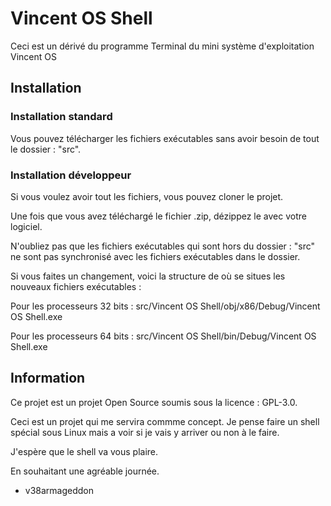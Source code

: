# Vincent OS Shell
Ceci est un dérivé du programme Terminal du mini système d'exploitation Vincent OS
 
## Installation

### Installation standard
Vous pouvez télécharger les fichiers exécutables sans avoir besoin de tout le dossier : "src".

### Installation développeur
Si vous voulez avoir tout les fichiers, vous pouvez cloner le projet.

Une fois que vous avez téléchargé le fichier .zip, dézippez le avec votre logiciel. 

N'oubliez pas que les fichiers exécutables qui sont hors du dossier : "src" ne sont pas synchronisé avec les fichiers exécutables dans le dossier.

Si vous faites un changement, voici la structure de où se situes les nouveaux fichiers exécutables :

Pour les processeurs 32 bits : src/Vincent OS Shell/obj/x86/Debug/Vincent OS Shell.exe

Pour les processeurs 64 bits : src/Vincent OS Shell/bin/Debug/Vincent OS Shell.exe

## Information
Ce projet est un projet Open Source soumis sous la licence : GPL-3.0.

Ceci est un projet qui me servira commme concept. Je pense faire un shell spécial sous Linux mais a voir si je vais y arriver ou non à le faire.

J'espère que le shell va vous plaire.

En souhaitant une agréable journée.

- v38armageddon
